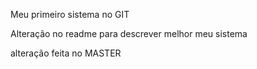 Meu primeiro sistema no GIT

Alteração no readme para descrever melhor meu sistema

alteração feita no MASTER